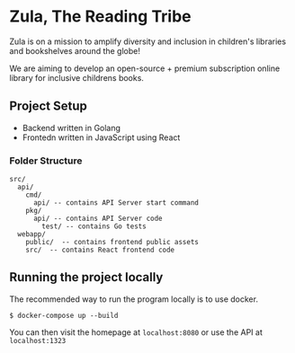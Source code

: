 # Zula, The Reading Tribe
Zula is on a mission to amplify diversity and inclusion in children's libraries and bookshelves around the globe!

We are aiming to develop an open-source + premium subscription online library for inclusive childrens books.
## Project Setup

- Backend written in Golang
- Frontedn written in JavaScript using React

### Folder Structure

```
src/
  api/
    cmd/
      api/ -- contains API Server start command
    pkg/
      api/ -- contains API Server code
        test/ -- contains Go tests
  webapp/
    public/  -- contains frontend public assets
    src/  -- contains React frontend code
```

## Running the project locally

The recommended way to run the program locally is to use docker.

    $ docker-compose up --build

You can then visit the homepage at `localhost:8080` or use the API at `localhost:1323`